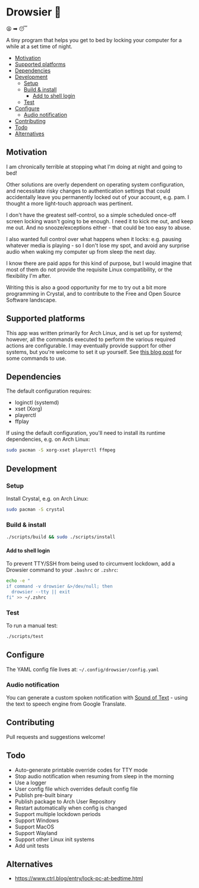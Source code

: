 # Drowsier 👻

😫 ➡ 😴

A tiny program that helps you get to bed by locking your computer for a while at a set time of night.

<!-- MarkdownTOC autolink=true -->

- [Motivation](#motivation)
- [Supported platforms](#supported-platforms)
- [Dependencies](#dependencies)
- [Development](#development)
  - [Setup](#setup)
  - [Build & install](#build--install)
    - [Add to shell login](#add-to-shell-login)
  - [Test](#test)
- [Configure](#configure)
  - [Audio notification](#audio-notification)
- [Contributing](#contributing)
- [Todo](#todo)
- [Alternatives](#alternatives)

<!-- /MarkdownTOC -->

## Motivation

I am chronically terrible at stopping what I'm doing at night and going to bed!

Other solutions are overly dependent on operating system configuration, and necessitate risky changes to authentication settings that could accidentally leave you permanently locked out of your account, e.g. pam. I thought a more light-touch approach was pertinent.

I don't have the greatest self-control, so a simple scheduled once-off screen locking wasn't going to be enough. I need it to kick me out, and keep me out. And no snooze/exceptions either - that could be too easy to abuse.

I also wanted full control over what happens when it locks: e.g. pausing whatever media is playing - so I don't lose my spot, and avoid any surprise audio when waking my computer up from sleep the next day.

I know there are paid apps for this kind of purpose, but I would imagine that most of them do not provide the requisite Linux compatibility, or the flexibility I'm after.

Writing this is also a good opportunity for me to try out a bit more programming in Crystal, and to contribute to the Free and Open Source Software landscape.

## Supported platforms

This app was written primarily for Arch Linux, and is set up for systemd; however, all the commands executed to perform the various required actions are configurable. I may eventually provide support for other systems, but you're welcome to set it up yourself. See [this blog post](https://www.ctrl.blog/entry/lock-pc-at-bedtime.html) for some commands to use.

## Dependencies

The default configuration requires:

- loginctl (systemd)
- xset (Xorg)
- playerctl
- ffplay

If using the default configuration, you'll need to install its runtime dependencies, e.g. on Arch Linux:

```bash
sudo pacman -S xorg-xset playerctl ffmpeg
```

## Development

### Setup

Install Crystal, e.g. on Arch Linux:

```bash
sudo pacman -S crystal
```

### Build & install

```bash
./scripts/build && sudo ./scripts/install
```

#### Add to shell login

To prevent TTY/SSH from being used to circumvent lockdown, add a Drowsier command to your `.bashrc` or `.zshrc`:

```bash
echo -e "
if command -v drowsier &>/dev/null; then
  drowsier --tty || exit
fi" >> ~/.zshrc
```

### Test

To run a manual test:

```bash
./scripts/test
```

## Configure

The YAML config file lives at: `~/.config/drowsier/config.yaml`

### Audio notification

You can generate a custom spoken notification with [Sound of Text](https://soundoftext.com/) - using the text to speech engine from Google Translate.

## Contributing

Pull requests and suggestions welcome!

## Todo

- Auto-generate printable override codes for TTY mode
- Stop audio notification when resuming from sleep in the morning
- Use a logger
- User config file which overrides default config file
- Publish pre-built binary
- Publish package to Arch User Repository
- Restart automatically when config is changed
- Support multiple lockdown periods
- Support Windows
- Support MacOS
- Support Wayland
- Support other Linux init systems
- Add unit tests

## Alternatives

- https://www.ctrl.blog/entry/lock-pc-at-bedtime.html

